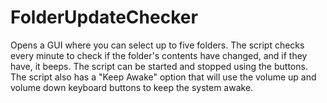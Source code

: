 # FolderUpdateChecker
Opens a GUI where you can select up to five folders. The script checks every minute to check if the folder's contents have changed, and if they have, it beeps.
The script can be started and stopped using the buttons.
The script also has a "Keep Awake" option that will use the volume up and volume down keyboard buttons to keep the system awake.
